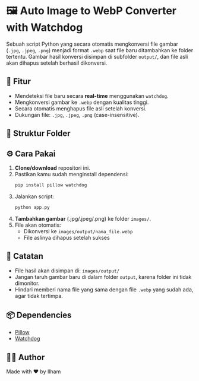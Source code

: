 # 🖼️ Auto Image to WebP Converter with Watchdog

Sebuah script Python yang secara otomatis mengkonversi file gambar (`.jpg`, `.jpeg`, `.png`) menjadi format `.webp` saat file baru ditambahkan ke folder tertentu. Gambar hasil konversi disimpan di subfolder `output/`, dan file asli akan dihapus setelah berhasil dikonversi.

## 🚀 Fitur

- Mendeteksi file baru secara **real-time** menggunakan `watchdog`.
- Mengkonversi gambar ke `.webp` dengan kualitas tinggi.
- Secara otomatis menghapus file asli setelah konversi.
- Dukungan file: `.jpg`, `.jpeg`, `.png` (case-insensitive).

## 📁 Struktur Folder


## ⚙️ Cara Pakai

1. **Clone/download** repositori ini.
2. Pastikan kamu sudah menginstall dependensi:
    ```bash
    pip install pillow watchdog
    ```
3. Jalankan script:
    ```bash
    python app.py
    ```
4. **Tambahkan gambar** (.jpg/.jpeg/.png) ke folder `images/`.
5. File akan otomatis:
    - Dikonversi ke `images/output/nama_file.webp`
    - File aslinya dihapus setelah sukses

## 🧠 Catatan

- File hasil akan disimpan di: `images/output/`
- Jangan taruh gambar baru di dalam folder `output`, karena folder ini tidak dimonitor.
- Hindari memberi nama file yang sama dengan file `.webp` yang sudah ada, agar tidak tertimpa.

## 📦 Dependencies

- [Pillow](https://pillow.readthedocs.io/)
- [Watchdog](https://python-watchdog.readthedocs.io/)

## 👨‍💻 Author

Made with ❤️ by Ilham

